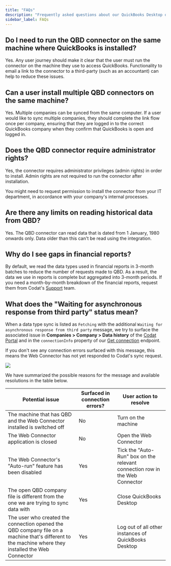 ```yaml
---
title: "FAQs"
description: "Frequently asked questions about our QuickBooks Desktop on-premise connector."
sidebar_label: FAQs
---
```


## Do I need to run the QBD connector on the same machine where QuickBooks is installed?

Yes. Any user journey should make it clear that the user must run the connector on the machine they use to access QuickBooks. Functionality to email a link to the connector to a third-party (such as an accountant) can help to reduce these issues.

## Can a user install multiple QBD connectors on the same machine?

Yes. Multiple companies can be synced from the same computer. If a user would like to sync multiple companies, they should complete the link flow once per company, ensuring that they are logged in to the correct QuickBooks company when they confirm that QuickBooks is open and logged in.

## Does the QBD connector require administrator rights?

Yes, the connector requires administrator privileges (admin rights) in order to install. Admin rights are not required to run the connector after installation.

You might need to request permission to install the connector from your IT department, in accordance with your company's internal processes.

## Are there any limits on reading historical data from QBD?

Yes. The QBD connector can read data that is dated from 1 January, 1980 onwards only. Data older than this can't be read using the integration.

## Why do I see gaps in financial reports?

By default, we read the data types used in financial reports in 3-month batches to reduce the number of requests made to QBD. As a result, the data we use in reports is complete but aggregated into 3-month periods. If you need a month-by-month breakdown of the financial reports, request them from Codat's [Support](mailto:support@codat.io) team.

## What does the "Waiting for asynchronous response from third party" status mean?

When a data type sync is listed as `Fetching` with the additional `Waiting for asynchronous response from third party` message, we try to surface the associated issue in **Companies > Company > Data history** of the [Codat Portal](https://app.codat.io) and in the `connectionInfo` property of our [Get connection](https://docs.codat.io/platform-api#/operations/get-connection) endpoint. 

If you don't see any connection errors surfaced with this message, this means the Web Connector has not yet responded to Codat's sync request.

<img src="/img/integrations/accounting/quickbooksdesktop/read-history-fetching-waiting-for-async-response.png" />

We have summarized the possible reasons for the message and available resolutions in the table below. 

| **Potential issue**                                                                                          | **Surfaced in connection errors?** | **User action to resolve**                                                   |
|--------------------------------------------------------------------------------------------------------------|------------------------------------|------------------------------------------------------------------------------|
| The machine that has QBD and the Web Connector installed is switched off                                        | No                                 | Turn on the machine                                                          |
| The Web Connector application is closed                                                                      | No                                 | Open the Web Connector                                                       |
| The Web Connector's "Auto-run" feature has been disabled                                                     | Yes                                | Tick the "Auto-Run" box on the relevant connection row in the Web Connector  |
| The open QBD company file is different from the one we are trying to sync data with                      | Yes                                | Close QuickBooks Desktop                                                     |
| The user who created the connection opened the QBD company file on a machine that's different to the machine where they installed the Web Connector | Yes                                | Log out of all other instances of QuickBooks Desktop                             |
